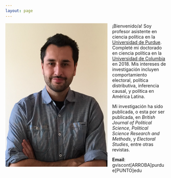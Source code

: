 ```yaml
---
layout: page
---
```


<img src="/img/bio.png" alt="Giancarlo" style="float:left;width:320px;height:450px; margin-right:15px; margin-bottom:15px">

¡Bienvenido/a! Soy profesor asistente en ciencia política en la [Universidad de Purdue](https://www.cla.purdue.edu/polsci/). Completé mi doctorado en ciencia política en la [Universidad de Columbia](https://polisci.columbia.edu/) en 2018. Mis intereses de investigación incluyen comportamiento electoral, política distributiva, inferencia causal, y política en América Latina.

Mi investigación ha sido publicada, o esta por ser publicada, en *British Journal of Political Science*, *Political Science Research and Methods*, y *Electoral Studies*, entre otras revistas.

**Email**: gviscont[ARROBA]purdue[PUNTO]edu
